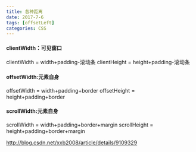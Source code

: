 ```yaml
---
title: 各种距离
date: 2017-7-6
tags: [offsetLeft]
categories: CSS
---
```

#### clientWidth：可见窗口
clientWidth = width+padding-滚动条
clientHeight = height+padding-滚动条

#### offsetWidth:元素自身
offsetWidth = width+padding+border
offsetHeight = height+padding+border

#### scrollWidth:元素自身
scrollWidth = width+padding+border+margin
scrollHeight = height+padding+border+margin

http://blog.csdn.net/xxb2008/article/details/9109329